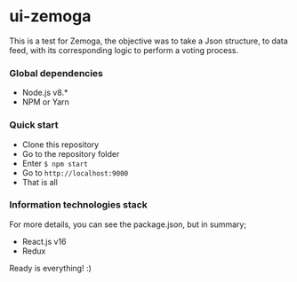 # ui-zemoga

This is a test for Zemoga, the objective was to take a Json structure, to data feed, with its corresponding logic
to perform a voting process.

### Global dependencies
- Node.js v8.*
- NPM or Yarn

### Quick start
- Clone this repository
- Go to the repository folder
- Enter `$ npm start`
- Go to `http://localhost:9000`
- That is all

### Information technologies stack

For more details, you can see the package.json,
but in summary;
- React.js v16
- Redux


Ready is everything! :) 


